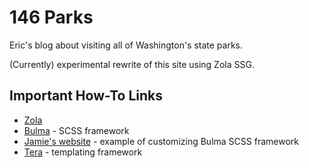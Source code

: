 # 146 Parks

Eric's blog about visiting all of Washington's state parks.

(Currently) experimental rewrite of this site using Zola SSG.

## Important How-To Links

* [Zola](https://www.getzola.org/documentation)
* [Bulma](https://bulma.io/documentation/customize/with-sass-cli/) - SCSS framework
* [Jamie's website](https://github.com/jamiebrynes7/website) - example of customizing Bulma SCSS framework
* [Tera](https://tera.netlify.app) - templating framework
